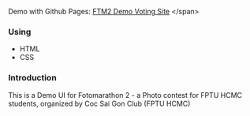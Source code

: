 <span class="demo">Demo with Github Pages: [FTM2 Demo Voting Site]([https://filmstorage.giakhang3005.com](https://giakhang3005.github.io/giakhang.ftm2/)) </span>


<h3>Using</h3>
<ul>
  <li>HTML</li>
  <li>CSS</li>
</ul>

<h3>Introduction</h3>
This is a Demo UI for Fotomarathon 2 - a Photo contest for FPTU HCMC students, organized by Coc Sai Gon Club (FPTU HCMC)


